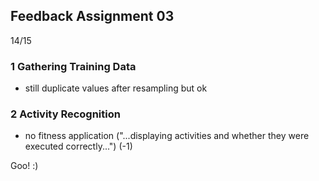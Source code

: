 ## Feedback Assignment 03

14/15

### 1 Gathering Training Data

- still duplicate values after resampling but ok

### 2 Activity Recognition

- no fitness application ("...displaying activities and whether they were executed correctly...") (-1)

Goo! :)
